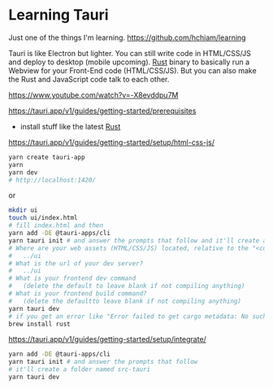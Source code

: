 # Learning Tauri

Just one of the things I'm learning. <https://github.com/hchiam/learning>

Tauri is like Electron but lighter. You can still write code in HTML/CSS/JS and deploy to desktop (mobile upcoming). [Rust](https://github.com/hchiam/learning-rust) binary to basically run a Webview for your Front-End code (HTML/CSS/JS). But you can also make the Rust and JavaScript code talk to each other.

<https://www.youtube.com/watch?v=-X8evddpu7M>

<https://tauri.app/v1/guides/getting-started/prerequisites>

- install stuff like the latest [Rust](https://github.com/hchiam/learning-rust)

<https://tauri.app/v1/guides/getting-started/setup/html-css-js/>

```sh
yarn create tauri-app
yarn
yarn dev
# http://localhost:1420/
```

or

```sh
mkdir ui
touch ui/index.html
# fill index.html and then
yarn add -DE @tauri-apps/cli
yarn tauri init # and answer the prompts that follow and it'll create a folder /src-tauri
# Where are your web assets (HTML/CSS/JS) located, relative to the "<current dir>/src-tauri/tauri.conf.json" file that will be created?
#   ../ui
# What is the url of your dev server?
#   ../ui
# What is your frontend dev command
#   (delete the default to leave blank if not compiling anything)
# What is your frontend build command?
#   (delete the defaultto leave blank if not compiling anything)
yarn tauri dev
# if you get an error like "Error failed to get cargo metadata: No such file or directory (os error 2)" you might need to (re-)install rust, which includes cargo:
brew install rust
```

<https://tauri.app/v1/guides/getting-started/setup/integrate/>

```sh
yarn add -DE @tauri-apps/cli
yarn tauri init # and answer the prompts that follow
# it'll create a folder named src-tauri
yarn tauri dev
```
